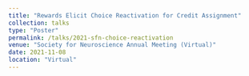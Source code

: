 ```yaml
---
title: "Rewards Elicit Choice Reactivation for Credit Assignment"
collection: talks
type: "Poster"
permalink: /talks/2021-sfn-choice-reactivation
venue: "Society for Neuroscience Annual Meeting (Virtual)"
date: 2021-11-08
location: "Virtual"
---
```

